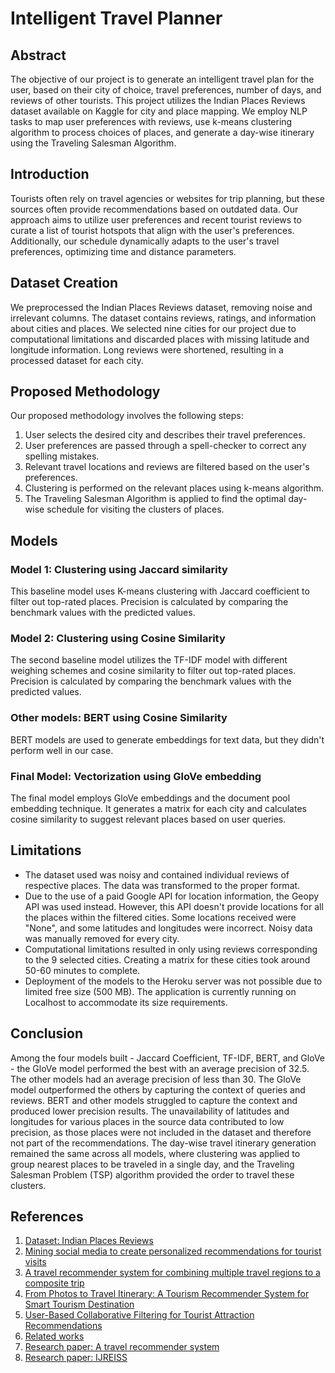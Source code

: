 # Intelligent Travel Planner

## Abstract
The objective of our project is to generate an intelligent travel plan for the user, based on their city of choice, travel preferences, number of days, and reviews of other tourists. This project utilizes the Indian Places Reviews dataset available on Kaggle for city and place mapping. We employ NLP tasks to map user preferences with reviews, use k-means clustering algorithm to process choices of places, and generate a day-wise itinerary using the Traveling Salesman Algorithm.

## Introduction
Tourists often rely on travel agencies or websites for trip planning, but these sources often provide recommendations based on outdated data. Our approach aims to utilize user preferences and recent tourist reviews to curate a list of tourist hotspots that align with the user's preferences. Additionally, our schedule dynamically adapts to the user's travel preferences, optimizing time and distance parameters.

## Dataset Creation
We preprocessed the Indian Places Reviews dataset, removing noise and irrelevant columns. The dataset contains reviews, ratings, and information about cities and places. We selected nine cities for our project due to computational limitations and discarded places with missing latitude and longitude information. Long reviews were shortened, resulting in a processed dataset for each city.

## Proposed Methodology
Our proposed methodology involves the following steps:
1. User selects the desired city and describes their travel preferences.
2. User preferences are passed through a spell-checker to correct any spelling mistakes.
3. Relevant travel locations and reviews are filtered based on the user's preferences.
4. Clustering is performed on the relevant places using k-means algorithm.
5. The Traveling Salesman Algorithm is applied to find the optimal day-wise schedule for visiting the clusters of places.

## Models
### Model 1: Clustering using Jaccard similarity
This baseline model uses K-means clustering with Jaccard coefficient to filter out top-rated places. Precision is calculated by comparing the benchmark values with the predicted values.

### Model 2: Clustering using Cosine Similarity
The second baseline model utilizes the TF-IDF model with different weighing schemes and cosine similarity to filter out top-rated places. Precision is calculated by comparing the benchmark values with the predicted values.

### Other models: BERT using Cosine Similarity
BERT models are used to generate embeddings for text data, but they didn't perform well in our case.

### Final Model: Vectorization using GloVe embedding
The final model employs GloVe embeddings and the document pool embedding technique. It generates a matrix for each city and calculates cosine similarity to suggest relevant places based on user queries.

## Limitations
- The dataset used was noisy and contained individual reviews of respective places. The data was transformed to the proper format.
- Due to the use of a paid Google API for location information, the Geopy API was used instead. However, this API doesn't provide locations for all the places within the filtered cities. Some locations received were "None", and some latitudes and longitudes were incorrect. Noisy data was manually removed for every city.
- Computational limitations resulted in only using reviews corresponding to the 9 selected cities. Creating a matrix for these cities took around 50-60 minutes to complete.
- Deployment of the models to the Heroku server was not possible due to limited free size (500 MB). The application is currently running on Localhost to accommodate its size requirements.

## Conclusion
Among the four models built - Jaccard Coefficient, TF-IDF, BERT, and GloVe - the GloVe model performed the best with an average precision of 32.5. The other models had an average precision of less than 30. The GloVe model outperformed the others by capturing the context of queries and reviews. BERT and other models struggled to capture the context and produced lower precision results.
The unavailability of latitudes and longitudes for various places in the source data contributed to low precision, as those places were not included in the dataset and therefore not part of the recommendations. The day-wise travel itinerary generation remained the same across all models, where clustering was applied to group nearest places to be traveled in a single day, and the Traveling Salesman Problem (TSP) algorithm provided the order to travel these clusters.

## References
1. [Dataset: Indian Places Reviews](https://www.kaggle.com/shravanijadhav23/indian-places-reviews/data)
2. [Mining social media to create personalized recommendations for tourist visits](https://www.researchgate.net/publication/221449162_Mining_social_media_to_create_personalized_recommendations_for_tourist_visits)
3. [A travel recommender system for combining multiple travel regions to a composite trip](https://www.researchgate.net/publication/281655048_A_travel_recommender_system_for_combining_multiple_travel_regions_to_a_composite_trip)
4. [From Photos to Travel Itinerary: A Tourism Recommender System for Smart Tourism Destination](https://www.researchgate.net/publication/326277455_From_Photos_to_Travel_Itinerary_A_Tourism_Recommender_System_for_Smart_Tourism_Destination)
5. [User-Based Collaborative Filtering for Tourist Attraction Recommendations](https://www.researchgate.net/publication/281698410_User-Based_Collaborative_Filtering_for_Tourist_Attraction_Recommendations)
6. [Related works](https://www.hindawi.com/journals/cin/2016/1281379/#relatedworks)
7. [Research paper: A travel recommender system](https://dl.acm.org/doi/10.1145/3397271.3401444)
8. [Research paper: IJREISS](https://www.indusedu.org/pdfs/IJREISS/IJREISS_3663_39823.pdf)
